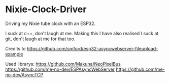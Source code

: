 # Nixie-Clock-Driver
Driving my Nixie tube clock with an ESP32.

I suck at c++, don't laugh at me.
Making this I have also realised I suck at git, don't laugh at me for that too.

Credits to https://github.com/smford/esp32-asyncwebserver-fileupload-example

Used librarys:
https://github.com/Makuna/NeoPixelBus
https://github.com/me-no-dev/ESPAsyncWebServer
https://github.com/me-no-dev/AsyncTCP